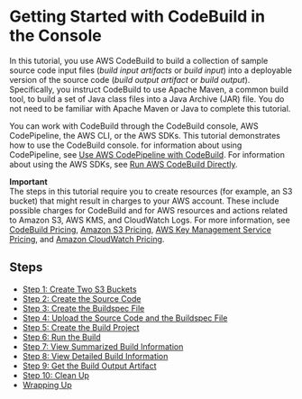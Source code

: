# Getting Started with CodeBuild in the Console<a name="getting-started"></a>

In this tutorial, you use AWS CodeBuild to build a collection of sample source code input files \(*build input artifacts* or *build input*\) into a deployable version of the source code \(*build output artifact* or *build output*\)\. Specifically, you instruct CodeBuild to use Apache Maven, a common build tool, to build a set of Java class files into a Java Archive \(JAR\) file\. You do not need to be familiar with Apache Maven or Java to complete this tutorial\.

You can work with CodeBuild through the CodeBuild console, AWS CodePipeline, the AWS CLI, or the AWS SDKs\. This tutorial demonstrates how to use the CodeBuild console\. for information about using CodePipeline, see [Use AWS CodePipeline with CodeBuild](how-to-create-pipeline.md)\. For information about using the AWS SDKs, see [Run AWS CodeBuild Directly](how-to-run.md)\. 

**Important**  
The steps in this tutorial require you to create resources \(for example, an S3 bucket\) that might result in charges to your AWS account\. These include possible charges for CodeBuild and for AWS resources and actions related to Amazon S3, AWS KMS, and CloudWatch Logs\. For more information, see [CodeBuild Pricing](http://aws.amazon.com/codebuild/pricing), [Amazon S3 Pricing](http://aws.amazon.com/s3/pricing), [AWS Key Management Service Pricing](http://aws.amazon.com/kms/pricing), and [Amazon CloudWatch Pricing](http://aws.amazon.com/cloudwatch/pricing)\.

## Steps<a name="getting-started-steps"></a>
+ [Step 1: Create Two S3 Buckets](getting-started-input-bucket-console.md)
+ [Step 2: Create the Source Code](getting-started-create-source-code-console.md)
+ [Step 3: Create the Buildspec File](getting-started-create-build-spec-console.md)
+ [Step 4: Upload the Source Code and the Buildspec File](getting-started-upload-source-code-console.md)
+ [Step 5: Create the Build Project](getting-started-create-build-project-console.md)
+ [Step 6: Run the Build](getting-started-run-build-console.md)
+ [Step 7: View Summarized Build Information](getting-started-monitor-build-console.md)
+ [Step 8: View Detailed Build Information](getting-started-build-log-console.md)
+ [Step 9: Get the Build Output Artifact](getting-started-output-console.md)
+ [Step 10: Clean Up](getting-started-clean-up-console.md)
+ [Wrapping Up](getting-started-next-steps-console.md)